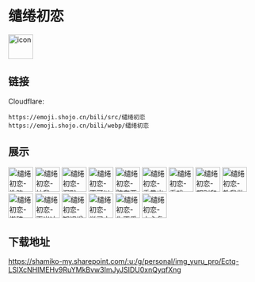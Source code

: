 # 缱绻初恋
<img src="https://emoji.shojo.cn/bili/src/缱绻初恋/icon.png" width="50" height="50" alt="icon">

## 链接
Cloudflare:
```
https://emoji.shojo.cn/bili/src/缱绻初恋
https://emoji.shojo.cn/bili/webp/缱绻初恋
```
## 展示
<img src="https://emoji.shojo.cn/bili/src/缱绻初恋/缱绻初恋-洗脑.png" width="50" height="50" alt="缱绻初恋-洗脑">
<img src="https://emoji.shojo.cn/bili/src/缱绻初恋/缱绻初恋-抽我.png" width="50" height="50" alt="缱绻初恋-抽我">
<img src="https://emoji.shojo.cn/bili/src/缱绻初恋/缱绻初恋-沉默.png" width="50" height="50" alt="缱绻初恋-沉默">
<img src="https://emoji.shojo.cn/bili/src/缱绻初恋/缱绻初恋-不可以瑟瑟.png" width="50" height="50" alt="缱绻初恋-不可以瑟瑟">
<img src="https://emoji.shojo.cn/bili/src/缱绻初恋/缱绻初恋-脏东西.png" width="50" height="50" alt="缱绻初恋-脏东西">
<img src="https://emoji.shojo.cn/bili/src/缱绻初恋/缱绻初恋-重拳出击.png" width="50" height="50" alt="缱绻初恋-重拳出击">
<img src="https://emoji.shojo.cn/bili/src/缱绻初恋/缱绻初恋-看戏.png" width="50" height="50" alt="缱绻初恋-看戏">
<img src="https://emoji.shojo.cn/bili/src/缱绻初恋/缱绻初恋-都别和我抢.png" width="50" height="50" alt="缱绻初恋-都别和我抢">
<img src="https://emoji.shojo.cn/bili/src/缱绻初恋/缱绻初恋-教我做事？.png" width="50" height="50" alt="缱绻初恋-教我做事？">
<img src="https://emoji.shojo.cn/bili/src/缱绻初恋/缱绻初恋-搬砖.png" width="50" height="50" alt="缱绻初恋-搬砖">
<img src="https://emoji.shojo.cn/bili/src/缱绻初恋/缱绻初恋-百米冲刺.png" width="50" height="50" alt="缱绻初恋-百米冲刺">
<img src="https://emoji.shojo.cn/bili/src/缱绻初恋/缱绻初恋-知识增加了.png" width="50" height="50" alt="缱绻初恋-知识增加了">
<img src="https://emoji.shojo.cn/bili/src/缱绻初恋/缱绻初恋-学习中勿扰.png" width="50" height="50" alt="缱绻初恋-学习中勿扰">
<img src="https://emoji.shojo.cn/bili/src/缱绻初恋/缱绻初恋-你不爱我.png" width="50" height="50" alt="缱绻初恋-你不爱我">
<img src="https://emoji.shojo.cn/bili/src/缱绻初恋/缱绻初恋-内心复杂.png" width="50" height="50" alt="缱绻初恋-内心复杂">

## 下载地址

https://shamiko-my.sharepoint.com/:u:/g/personal/img_yuru_pro/Ectq-LSIXcNHlMEHv9RuYMkBvw3ImJyJSIDU0xnQyqfXng